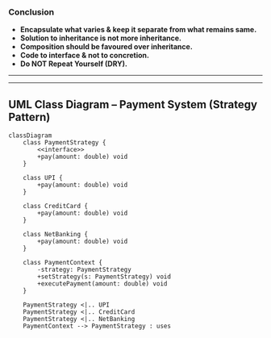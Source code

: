
### **Conclusion**

* **Encapsulate what varies & keep it separate from what remains same.**
* **Solution to inheritance is not more inheritance.**
* **Composition should be favoured over inheritance.**
* **Code to interface & not to concretion.**
* **Do NOT Repeat Yourself (DRY).**

---
---

## UML Class Diagram – Payment System (Strategy Pattern)

```mermaid
classDiagram
    class PaymentStrategy {
        <<interface>>
        +pay(amount: double) void
    }

    class UPI {
        +pay(amount: double) void
    }

    class CreditCard {
        +pay(amount: double) void
    }

    class NetBanking {
        +pay(amount: double) void
    }

    class PaymentContext {
        -strategy: PaymentStrategy
        +setStrategy(s: PaymentStrategy) void
        +executePayment(amount: double) void
    }

    PaymentStrategy <|.. UPI
    PaymentStrategy <|.. CreditCard
    PaymentStrategy <|.. NetBanking
    PaymentContext --> PaymentStrategy : uses

